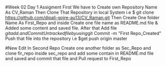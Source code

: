#Week 02 Day 1 Assigment
First We have to Create own Repository Name As CV_Raman
Then Clone That Repository in local System i.e $ git clone https://github.com/dipali-gojre-au13/CV_Raman.git
Then Create One folder Name As First_Repo and inside Create one file name as README.md file & Added some content and saved file.
After that Add file $git add .
and Commit Untracked file by using$git Commit -m "First Repo_Created"
Push that file into the repository i.e $get push origin master

#New Edit In Second Repo
Create one another folder as Sec_Repo
and clone fir_repo inside sec_repo
and add some contain in README.md file and saved
and commit that file
and Pull request to First_Repo
